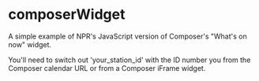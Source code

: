 # composerWidget

A simple example of NPR's JavaScript version of Composer's "What's on now" widget. 

You'll need to switch out 'your_station_id' with the ID number you from the Composer calendar URL or from a Composer iFrame widget.
